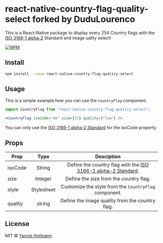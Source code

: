 # react-native-country-flag-quality-select forked by DuduLourenco

This is a React-Native package to display every 254 Country flags with the [ISO 3166-1 alpha-2](https://en.wikipedia.org/wiki/ISO_3166-1_alpha-2) Standard and image uality select!

[![NPM](https://img.shields.io/npm/v/react-native-country-flag.svg)](https://www.npmjs.com/package/react-native-country-flag)

## Install

```bash
npm install --save react-native-country-flag-qualiry-select
```

## Usage

This is a simple example how you can use the `CountryFlag` component.

```jsx
import CountryFlag from "react-native-country-flag-qualiry-select";

<CountryFlag isoCode="de" size={25} quality={"low"} />
```

You can only use the [ISO 3166-1 alpha-2 Standard](https://en.wikipedia.org/wiki/ISO_3166-1_alpha-2) for the isoCode property.

## Props

| Prop    |    Type    |                                                    Desciption                                                    |
|---------|:----------:| :--------------------------------------------------------------------------------------------------------------: |
| isoCode |   String   | Define the country flag with the [ISO 3166-1 alpha-2 Standard](https://en.wikipedia.org/wiki/ISO_3166-1_alpha-2). |
| size    |  Integer   |Define the size from the country flag.                                            |
| style   | Stylesheet |Customize the style from the `CountryFlag` component.                             |                              
| quality |   string   |Define the image quality from the country flag.

## License

MIT © [Yannis Hofmann](https://github.com/YannisHofmann)
